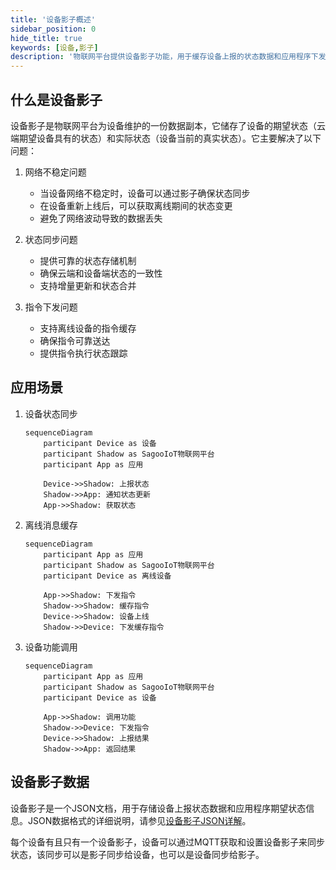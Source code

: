 ```yaml
---
title: '设备影子概述'
sidebar_position: 0
hide_title: true
keywords: [设备,影子]
description: '物联网平台提供设备影子功能，用于缓存设备上报的状态数据和应用程序下发的指令信息。设备在线时，可以直接获取物联网平台指令；设备离线后，再次上线可以主动拉取物联网平台指令。'
---
```



## 什么是设备影子
设备影子是物联网平台为设备维护的一份数据副本，它储存了设备的期望状态（云端期望设备具有的状态）和实际状态（设备当前的真实状态）。它主要解决了以下问题：

1. 网络不稳定问题
    - 当设备网络不稳定时，设备可以通过影子确保状态同步
    - 在设备重新上线后，可以获取离线期间的状态变更
    - 避免了网络波动导致的数据丢失

2. 状态同步问题
    - 提供可靠的状态存储机制
    - 确保云端和设备端状态的一致性
    - 支持增量更新和状态合并

3. 指令下发问题
    - 支持离线设备的指令缓存
    - 确保指令可靠送达
    - 提供指令执行状态跟踪

## 应用场景

1. 设备状态同步
   ```mermaid
   sequenceDiagram
       participant Device as 设备
       participant Shadow as SagooIoT物联网平台
       participant App as 应用
       
       Device->>Shadow: 上报状态
       Shadow->>App: 通知状态更新
       App->>Shadow: 获取状态
   ```

2. 离线消息缓存
   ```mermaid
   sequenceDiagram
       participant App as 应用
       participant Shadow as SagooIoT物联网平台
       participant Device as 离线设备
       
       App->>Shadow: 下发指令
       Shadow->>Shadow: 缓存指令
       Device->>Shadow: 设备上线
       Shadow->>Device: 下发缓存指令
   ```

3. 设备功能调用
   ```mermaid
   sequenceDiagram
       participant App as 应用
       participant Shadow as SagooIoT物联网平台
       participant Device as 设备
       
       App->>Shadow: 调用功能
       Shadow->>Device: 下发指令
       Device->>Shadow: 上报结果
       Shadow->>App: 返回结果
   ```

## 设备影子数据

设备影子是一个JSON文档，用于存储设备上报状态数据和应用程序期望状态信息。JSON数据格式的详细说明，请参见[设备影子JSON详解](json-format.md)。

每个设备有且只有一个设备影子，设备可以通过MQTT获取和设置设备影子来同步状态，该同步可以是影子同步给设备，也可以是设备同步给影子。
